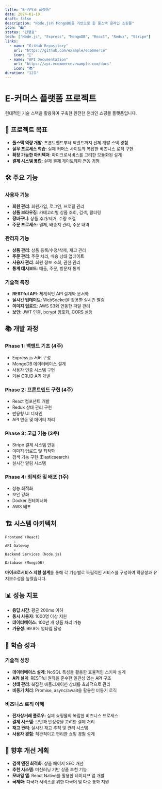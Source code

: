 ```yaml
---
title: "E-커머스 플랫폼"
date: 2024-01-10
draft: false
description: "Node.js와 MongoDB를 기반으로 한 풀스택 온라인 쇼핑몰"
icon: "🛍️"
status: "진행중"
tech: ["Node.js", "Express", "MongoDB", "React", "Redux", "Stripe"]
links:
  - name: "GitHub Repository"
    url: "https://github.com/example/ecommerce"
    icon: "🔗"
  - name: "API Documentation"
    url: "https://api.ecommerce.example.com/docs"
    icon: "📚"
duration: "12주"
---
```


# E-커머스 플랫폼 프로젝트

현대적인 기술 스택을 활용하여 구축한 완전한 온라인 쇼핑몰 플랫폼입니다.

## 🎯 프로젝트 목표

- **풀스택 역량 개발**: 프론트엔드부터 백엔드까지 전체 개발 스택 경험
- **실무 프로세스 학습**: 실제 커머스 사이트의 복잡한 비즈니스 로직 구현
- **확장 가능한 아키텍처**: 마이크로서비스를 고려한 모듈화된 설계
- **결제 시스템 통합**: 실제 결제 게이트웨이 연동 경험

## 🛠️ 주요 기능

### 사용자 기능
- **회원 관리**: 회원가입, 로그인, 프로필 관리
- **상품 브라우징**: 카테고리별 상품 조회, 검색, 필터링
- **장바구니**: 상품 추가/제거, 수량 조절
- **주문 프로세스**: 결제, 배송지 관리, 주문 내역

### 관리자 기능
- **상품 관리**: 상품 등록/수정/삭제, 재고 관리
- **주문 관리**: 주문 처리, 배송 상태 업데이트
- **사용자 관리**: 회원 정보 조회, 권한 관리
- **통계 대시보드**: 매출, 주문, 방문자 통계

### 기술적 특징
- **RESTful API**: 체계적인 API 설계와 문서화
- **실시간 업데이트**: WebSocket을 활용한 실시간 알림
- **이미지 업로드**: AWS S3와 연동한 파일 관리
- **보안**: JWT 인증, bcrypt 암호화, CORS 설정

## 📚 개발 과정

### Phase 1: 백엔드 기초 (4주)
- Express.js 서버 구성
- MongoDB 데이터베이스 설계
- 사용자 인증 시스템 구현
- 기본 CRUD API 개발

### Phase 2: 프론트엔드 구현 (4주)
- React 컴포넌트 개발
- Redux 상태 관리 구현
- 반응형 UI 디자인
- API 연동 및 데이터 처리

### Phase 3: 고급 기능 (3주)
- Stripe 결제 시스템 연동
- 이미지 업로드 및 최적화
- 검색 기능 구현 (Elasticsearch)
- 실시간 알림 시스템

### Phase 4: 최적화 및 배포 (1주)
- 성능 최적화
- 보안 강화
- Docker 컨테이너화
- AWS 배포

## 🏗️ 시스템 아키텍처

```
Frontend (React)
    ↓
API Gateway
    ↓
Backend Services (Node.js)
    ↓
Database (MongoDB)
```

**마이크로서비스 지향 설계**를 통해 각 기능별로 독립적인 서비스를 구성하여 확장성과 유지보수성을 높였습니다.

## 📊 성능 지표

- **응답 시간**: 평균 200ms 이하
- **동시 사용자**: 1000명 이상 지원
- **데이터베이스**: 100만 개 상품 처리 가능
- **가용성**: 99.9% 업타임 달성

## 🎯 학습 성과

### 기술적 성장
- **데이터베이스 설계**: NoSQL 특성을 활용한 효율적인 스키마 설계
- **API 설계**: RESTful 원칙을 준수한 일관성 있는 API 구조
- **상태 관리**: 복잡한 애플리케이션 상태를 효과적으로 관리
- **비동기 처리**: Promise, async/await을 활용한 비동기 로직

### 비즈니스 로직 이해
- **전자상거래 플로우**: 실제 쇼핑몰의 복잡한 비즈니스 프로세스
- **결제 시스템**: 보안과 안정성을 고려한 결제 처리
- **재고 관리**: 실시간 재고 추적 및 관리 시스템
- **사용자 경험**: 직관적이고 편리한 쇼핑 경험 설계

## 🚀 향후 개선 계획

- **검색 엔진 최적화**: 상품 페이지 SEO 개선
- **추천 시스템**: 머신러닝 기반 상품 추천 기능
- **모바일 앱**: React Native를 활용한 네이티브 앱 개발
- **국제화**: 다국가 서비스를 위한 다국어 및 다중 통화 지원
